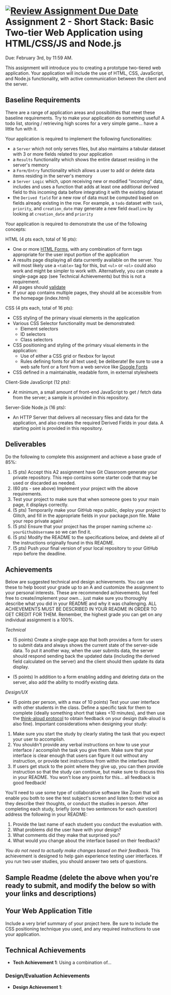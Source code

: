 [![Review Assignment Due Date](https://classroom.github.com/assets/deadline-readme-button-22041afd0340ce965d47ae6ef1cefeee28c7c493a6346c4f15d667ab976d596c.svg)](https://classroom.github.com/a/DsjExVX_)
Assignment 2 - Short Stack: Basic Two-tier Web Application using HTML/CSS/JS and Node.js
===

Due: February 3rd, by 11:59 AM.

This assignment will introduce you to creating a prototype two-tiered web application.
Your application will include the use of HTML, CSS, JavaScript, and Node.js functionality, with active communication between the client and the server.

Baseline Requirements
---

There are a range of application areas and possibilities that meet these baseline requirements.
Try to make your application do something useful! A todo list, storing / retrieving high scores for a very simple game... have a little fun with it.

Your application is required to implement the following functionalities:

- a `Server` which not only serves files, but also maintains a tabular dataset with 3 or more fields related to your application
- a `Results` functionality which shows the entire dataset residing in the server's memory
- a `Form/Entry` functionality which allows a user to add or delete data items residing in the server's memory
- a `Server Logic` which, upon receiving new or modified "incoming" data, includes and uses a function that adds at least one additional derived field to this incoming data before integrating it with the existing dataset
- the `Derived field` for a new row of data must be computed based on fields already existing in the row.
  For example, a `todo` dataset with `task`, `priority`, and `creation_date` may generate a new field `deadline` by looking at `creation_date` and `priority`

Your application is required to demonstrate the use of the following concepts:

HTML (4 pts each, total of 16 pts):
- One or more [HTML Forms](https://developer.mozilla.org/en-US/docs/Learn/HTML/Forms), with any combination of form tags appropriate for the user input portion of the application
- A results page displaying all data currently available on the server. You will most likely use a `<table>` tag for this, but `<ul>` or `<ol>` could also work and might be simpler to work with. Alternatively, you can create a single-page app (see Technical Achievements) but this is not a requirement.
- All pages should [validate](https://validator.w3.org)
- If your app contains multiple pages, they should all be accessible from the homepage (index.html)

CSS (4 pts each, total of 16 pts):
- CSS styling of the primary visual elements in the application
- Various CSS Selector functionality must be demonstrated:
    - Element selectors
    - ID selectors
    - Class selectors
- CSS positioning and styling of the primary visual elements in the application:
    - Use of either a CSS grid or flexbox for layout
    - Rules defining fonts for all text used; be deliberate! Be sure to use a web safe font or a font from a web service like [Google Fonts](http://fonts.google.com/)
- CSS defined in a maintainable, readable form, in external stylesheets

Client-Side JavaScript (12 pts):
- At minimum, a small amount of front-end JavaScript to get / fetch data from the server; a sample is provided in this repository.

Server-Side Node.js (16 pts):
- An HTTP Server that delivers all necessary files and data for the application, and also creates the required Derived Fields in your data.
  A starting point is provided in this repository.

Deliverables
---

Do the following to complete this assignment and achieve a base grade of 85%:

1. (5 pts) Accept this A2 assignment have Git Classroom generate your private repository. This repo contains some starter code that may be used or discarded as needed.
2. (60 pts - see above) Implement your project with the above requirements.
3. Test your project to make sure that when someone goes to your main page, it displays correctly.
4. (5 pts) Temporarily make your GitHub repo public, deploy your project to Glitch, and fill in the appropriate fields in your package.json file. Make your repo private again!
5. (5 pts) Ensure that your project has the proper naming scheme `a2-yourGithubUsername` so we can find it.
6. (5 pts) Modify the README to the specifications below, and delete all of the instructions originally found in this README.
7. (5 pts) Push your final version of your local repository to your GitHub repo before the deadline.

Achievements
---

Below are suggested technical and design achievements. You can use these to help boost your grade up to an A and customize the assignment to your personal interests. These are recommended achievements, but feel free to create/implement your own... just make sure you thoroughly describe what you did in your README and why it was challenging. ALL ACHIEVEMENTS MUST BE DESCRIBED IN YOUR README IN ORDER TO GET CREDIT FOR THEM. Remember, the highest grade you can get on any individual assignment is a 100%.

*Technical*
- (5 points) Create a single-page app that both provides a form for users to submit data and always shows the current state of the server-side data. To put it another way, when the user submits data, the server should respond sending back the updated data (including the derived field calculated on the server) and the client should then update its data display.

- (5 points) In addition to a form enabling adding and deleting data on the server, also add the ability to modify existing data.

*Design/UX*
- (5 points per person, with a max of 10 points) Test your user interface with other students in the class. Define a specific task for them to complete (ideally something short that takes <10 minutes), and then use the [think-aloud protocol](https://en.wikipedia.org/wiki/Think_aloud_protocol) to obtain feedback on your design (talk-aloud is also fine). Important considerations when designing your study:

1. Make sure you start the study by clearly stating the task that you expect your user to accomplish.
2. You shouldn't provide any verbal instructions on how to use your interface / accomplish the task you give them. Make sure that your interface is clear enough that users can figure it out without any instruction, or provide text instructions from within the interface itself.
3. If users get stuck to the point where they give up, you can then provide instruction so that the study can continue, but make sure to discuss this in your README. You won't lose any points for this... all feedback is good feedback!

You'll need to use some type of collaborative software like Zoom that will enable you both to see the test subject's screen and listen to their voice as they describe their thoughts, or conduct the studies in person. After completing each study, briefly (one to two sentences for each question) address the following in your README:

1. Provide the last name of each student you conduct the evaluation with.
2. What problems did the user have with your design?
3. What comments did they make that surprised you?
4. What would you change about the interface based on their feedback?

*You do not need to actually make changes based on their feedback*. This achievement is designed to help gain experience testing user interfaces. If you run two user studies, you should answer two sets of questions.

Sample Readme (delete the above when you're ready to submit, and modify the below so with your links and descriptions)
---

## Your Web Application Title
Include a very brief summary of your project here. Be sure to include the CSS positioning technique you used, and any required instructions to use your application.

## Technical Achievements
- **Tech Achievement 1**: Using a combination of...

### Design/Evaluation Achievements
- **Design Achievement 1**: 
